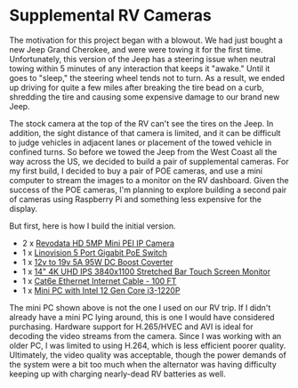 # Supplemental RV Cameras
The motivation for this project began with a blowout. We had just bought a new Jeep Grand Cherokee, and were were
towing it for the first time. Unfortunately, this version of the Jeep has a steering issue when neutral towing
within 5 minutes of any interaction that keeps it "awake." Until it goes to "sleep," the steering wheel tends not to
turn. As a result, we ended up driving for quite a few miles after breaking the tire bead on a curb, shredding the
tire and causing some expensive damage to our brand new Jeep.

The stock camera at the top of the RV can't see the tires on the Jeep. In addition, the sight distance of that camera
is limited, and it can be difficult to judge vehicles in adjacent lanes or placement of the towed vehicle in confined
turns. So before we towed the Jeep from the West Coast all the way across the US, we decided to build a pair of
supplemental cameras. For my first build, I decided to buy a pair of POE cameras, and use a mini computer to
stream the images to a monitor on the RV dashboard. Given the success of the POE cameras, I'm planning to explore 
building a second pair of cameras using Raspberry Pi and something less expensive for the display.

But first, here is how I build the initial version.

- 2 x [Revodata HD 5MP Mini PEI IP Camera](https://www.amazon.com/dp/B0B1LQ5THS)
- 1 x [Linovision 5 Port Gigabit PoE Switch](https://www.amazon.com/dp/B09HGWLZSD)
- 1 x [12v to 19v 5A 95W DC Boost Coverter](https://www.amazon.com/dp/B0B7481QCY)
- 1 x [14" 4K UHD IPS 3840x1100 Stretched Bar Touch Screen Monitor](https://www.amazon.com/dp/B0BXL1NXVS)
- 1 x [Cat6e Ethernet Internet Cable - 100 FT](https://www.amazon.com/dp/B0BG3BZ9VT)
- 1 x [Mini PC with Intel 12 Gen Core i3-1220P](https://www.amazon.com/Beelink-SEI12-Generation-Processors-i5-1235U)

The mini PC shown above is not the one I used on our RV trip. If I didn't already have a mini PC lying around, this is
one I would have considered purchasing. Hardware support for H.265/HVEC and AVI is ideal for decoding the video streams
from the camera. Since I was working with an older PC, I was limited to using H.264, which is less efficient poorer
quality. Ultimately, the video quality was acceptable, though the power demands of the system were a bit too much when
the alternator was having difficulty keeping up with charging nearly-dead RV batteries as well.
